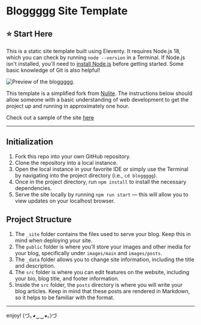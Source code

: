 # Bloggggg Site Template

## ⭐️ Start Here

This is a static site template built using Eleventy. It requires Node.js 18, which you can check by running `node --version` in a Terminal. If Node.js isn't installed, you'll need to [install Node.js](https://nodejs.org/en/download/) before getting started. Some basic knowledge of Git is also helpful!

![Preview of the bloggggg.](https://imgur.com/Joa0QWC.png)


This template is a simplified fork from [Nulite](https://github.com/codingpotions/nulite). The instructions below should allow someone with a basic understanding of web development to get the project up and running in approximately one hour.

Check out a sample of the site [here](https://acoustic-yak-round.on-fleek.app/)

---

## Initialization

1. Fork this repo into your own GitHub repository.
2. Clone the repository into a local instance.
3. Open the local instance in your favorite IDE or simply use the Terminal by navigating into the project directory (i.e., `cd bloggggg`).
4. Once in the project directory, run `npm install` to install the necessary dependencies.
5. Serve the site locally by running `npm run start` — this will allow you to view updates on your localhost browser.

## Project Structure

1. The `_site` folder contains the files used to serve your blog. Keep this in mind when deploying your site.
2. The `public` folder is where you’ll store your images and other media for your blog, specifically under `images/main` and `images/posts`.
3. The `_data` folder allows you to change site information, including the title and description.
4. The `src` folder is where you can edit features on the website, including your bio, blog title, and footer information.
5. Inside the `src` folder, the `posts` directory is where you will write your blog articles. Keep in mind that these posts are rendered in Markdown, so it helps to be familiar with the format.

---

enjoy! (づ｡◕‿‿◕｡)づ 

